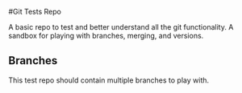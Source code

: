 #Git Tests Repo

A basic repo to test and better understand all the git functionality. A sandbox for playing with 
branches, merging, and versions.

## Branches

This test repo should contain multiple branches to play with.